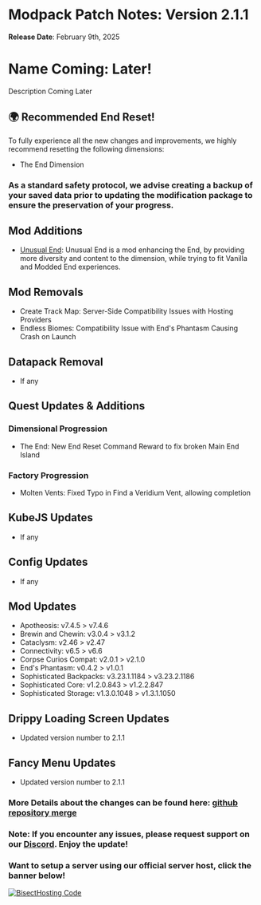 # Modpack Patch Notes: Version 2.1.1
**Release Date**: February 9th, 2025

# Name Coming: Later!

Description Coming Later

## 🌍 Recommended End Reset!
To fully experience all the new changes and improvements, we highly recommend resetting the following dimensions:
- The End Dimension

### As a standard safety protocol, we advise creating a backup of your saved data prior to updating the modification package to ensure the preservation of your progress.

## Mod Additions
- [Unusual End](https://www.curseforge.com/minecraft/mc-mods/unusual-end): Unusual End is a mod enhancing the End, by providing more diversity and content to the dimension, while trying to fit Vanilla and Modded End experiences.

## Mod Removals  
- Create Track Map: Server-Side Compatibility Issues with Hosting Providers
- Endless Biomes: Compatibility Issue with End's Phantasm Causing Crash on Launch
  
## Datapack Removal  
- If any

## Quest Updates & Additions
### Dimensional Progression
- The End: New End Reset Command Reward to fix broken Main End Island
### Factory Progression
- Molten Vents: Fixed Typo in Find a Veridium Vent, allowing completion

## KubeJS Updates  
- If any

## Config Updates 
- If any

## Mod Updates
- Apotheosis: v7.4.5 > v7.4.6
- Brewin and Chewin: v3.0.4 > v3.1.2
- Cataclysm: v2.46 > v2.47 
- Connectivity: v6.5 > v6.6
- Corpse Curios Compat: v2.0.1 > v2.1.0
- End's Phantasm: v0.4.2 > v1.0.1
- Sophisticated Backpacks: v3.23.1.1184 > v3.23.2.1186
- Sophisticated Core: v1.2.0.843 > v1.2.2.847
- Sophisticated Storage: v1.3.0.1048 > v1.3.1.1050

## Drippy Loading Screen Updates
- Updated version number to 2.1.1

## Fancy Menu Updates
- Updated version number to 2.1.1

### More Details about the changes can be found here: [github repository merge](https://github.com/M0nkeyPr0grammer/Create-Forge-Frontier/compare/?)

### Note: If you encounter any issues, please request support on our [Discord](https://discord.gg/quenZthXgy). Enjoy the update!

### Want to setup a server using our official server host, click the banner below!
[![BisectHosting Code](https://raw.githubusercontent.com/M0nkeyPr0grammer/Landscapes-Reimagined/main/BH_Landscape_Reimagined.png)](https://bisecthosting.com/M0nkeyPr0grammer?r=curseforge+chanelog)